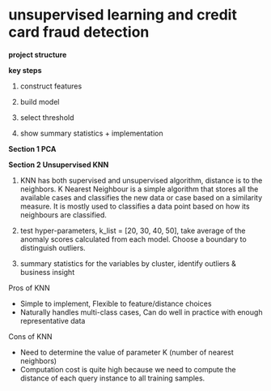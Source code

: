 # unsupervised learning and credit card fraud detection

**project structure**


**key steps**

1. construct features

2. build model

3. select threshold

4. show summary statistics + implementation



**Section 1 PCA**


**Section 2 Unsupervised KNN**

1. KNN has both supervised and unsupervised algorithm, distance is to the neighbors. K Nearest Neighbour is a simple algorithm that stores all the available cases and classifies the new data or case based on a similarity measure. It is mostly used to classifies a data point based on how its neighbours are classified.

2. test hyper-parameters, k_list = [20, 30, 40, 50], take average of the anomaly scores calculated from each model. Choose a boundary to distinguish outliers. 

3. summary statistics for the variables by cluster, identify outliers & business insight


Pros of KNN
- Simple to implement, Flexible to feature/distance choices
- Naturally handles multi-class cases, Can do well in practice with enough representative data

Cons of KNN
- Need to determine the value of parameter K (number of nearest neighbors)
- Computation cost is quite high because we need to compute the distance of each query instance to all training samples.




